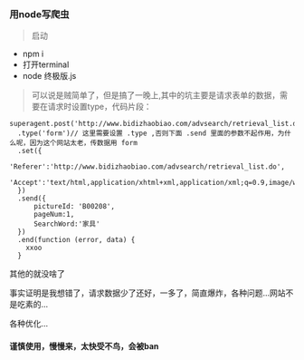 ### 用node写爬虫

>启动 

- npm i
- 打开terminal
- node 终极版.js

>可以说是贼简单了，但是搞了一晚上,其中的坑主要是请求表单的数据，需要在请求时设置type，代码片段：

    superagent.post('http://www.bidizhaobiao.com/advsearch/retrieval_list.do')
      .type('form')// 这里需要设置 .type ,否则下面 .send 里面的参数不起作用，为什么呢，因为这个网站太老，传数据用 form
      .set({
          'Referer':'http://www.bidizhaobiao.com/advsearch/retrieval_list.do',
          'Accept':'text/html,application/xhtml+xml,application/xml;q=0.9,image/webp,image/apng,*/*;q=0.8'
      })
      .send({
          pictureId: 'B00208',
          pageNum:1,
          SearchWord:'家具'
      })
      .end(function (error, data) {
        xxoo
      }
      
其他的就没啥了

事实证明是我想错了，请求数据少了还好，一多了，简直爆炸，各种问题...网站不是吃素的...

各种优化...

#### 谨慎使用，慢慢来，太快受不鸟，会被ban
